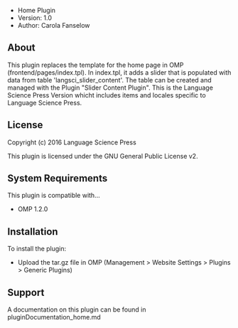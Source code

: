 - Home Plugin
- Version: 1.0
- Author: Carola Fanselow

About
-----
This plugin replaces the template for the home page in OMP (frontend/pages/index.tpl). In index.tpl, it adds a slider that is populated with data from table 'langsci_slider_content'. The table can be created and managed with the Plugin "Slider Content Plugin". This is the Language Science Press Version whicht includes items and locales specific to Language Science Press.  

License
-------
Copyright (c) 2016 Language Science Press

This plugin is licensed under the GNU General Public License v2. 

System Requirements
-------------------
This plugin is compatible with...
 - OMP 1.2.0

Installation
------------
To install the plugin:
 - Upload the tar.gz file in OMP (Management > Website Settings > Plugins > Generic Plugins)

Support
---------------
A documentation on this plugin can be found in pluginDocumentation_home.md



